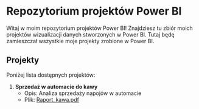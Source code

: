 # Repozytorium projektów Power BI

Witaj w moim repozytorium projektów Power BI! Znajdziesz tu zbiór moich projektów wizualizacji danych stworzonych w Power BI.
Tutaj będę zamieszczał wszystkie moje projekty zrobione w Power BI.

## Projekty

Poniżej lista dostępnych projektów:

1. **Sprzedaż w automacie do kawy**  
   - Opis: Analiza sprzedaży napojów w automacie  
   - Plik: [Raport_kawa.pdf](PowerBI_pojects/Raport_kawa.pdf)
